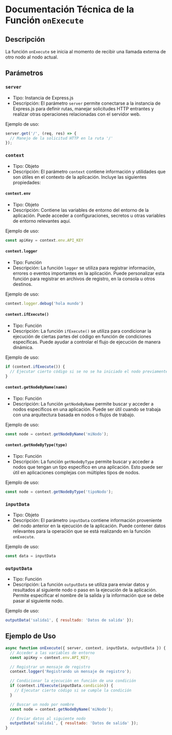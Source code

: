 # Documentación Técnica de la Función `onExecute`

## Descripción
La función `onExecute` se inicia al momento de recibir una llamada externa de otro nodo al nodo actual.

## Parámetros

### `server`
- Tipo: Instancia de Express.js
- Descripción: El parámetro `server` permite conectarse a la instancia de Express.js para definir rutas, manejar solicitudes HTTP entrantes y realizar otras operaciones relacionadas con el servidor web.

Ejemplo de uso:
```javascript
server.get('/', (req, res) => {
  // Manejo de la solicitud HTTP en la ruta '/'
});
```

### `context`
- Tipo: Objeto
- Descripción: El parámetro `context` contiene información y utilidades que son útiles en el contexto de la aplicación. Incluye las siguientes propiedades:

#### `context.env`
- Tipo: Objeto
- Descripción: Contiene las variables de entorno del entorno de la aplicación. Puede acceder a configuraciones, secretos u otras variables de entorno relevantes aquí.

Ejemplo de uso:
```javascript
const apiKey = context.env.API_KEY
```

#### `context.logger`
- Tipo: Función
- Descripción: La función `logger` se utiliza para registrar información, errores o eventos importantes en la aplicación. Puede personalizar esta función para registrar en archivos de registro, en la consola u otros destinos.

Ejemplo de uso:
```javascript
context.logger.debug('hola mundo')
```

#### `context.ifExecute()`
- Tipo: Función
- Descripción: La función `ifExecute()` se utiliza para condicionar la ejecución de ciertas partes del código en función de condiciones específicas. Puede ayudar a controlar el flujo de ejecución de manera dinámica.

Ejemplo de uso:
```javascript
if (context.ifExecute()) {
  // Ejecutar cierto código si se no se ha iniciado el nodo previamente en esta ejecución
}
```

#### `context.getNodeByName(name)`
- Tipo: Función
- Descripción: La función `getNodeByName` permite buscar y acceder a nodos específicos en una aplicación. Puede ser útil cuando se trabaja con una arquitectura basada en nodos o flujos de trabajo.

Ejemplo de uso:
```javascript
const node = context.getNodeByName('miNodo');
```

#### `context.getNodeByType(type)`
- Tipo: Función
- Descripción: La función `getNodeByType` permite buscar y acceder a nodos que tengan un tipo específico en una aplicación. Esto puede ser útil en aplicaciones complejas con múltiples tipos de nodos.

Ejemplo de uso:
```javascript
const node = context.getNodeByType('tipoNodo');
```

### `inputData`
- Tipo: Objeto
- Descripción: El parámetro `inputData` contiene información proveniente del nodo anterior en la ejecución de la aplicación. Puede contener datos relevantes para la operación que se está realizando en la función `onExecute`.

Ejemplo de uso:
```javascript
const data = inputData
```

### `outputData`
- Tipo: Función
- Descripción: La función `outputData` se utiliza para enviar datos y resultados al siguiente nodo o paso en la ejecución de la aplicación. Permite especificar el nombre de la salida y la información que se debe pasar al siguiente nodo.

Ejemplo de uso:
```javascript
outputData('salida1', { resultado: 'Datos de salida' });
```

## Ejemplo de Uso

```javascript
async function onExecute({ server, context, inputData, outputData }) {
  // Acceder a las variables de entorno
  const apiKey = context.env.API_KEY;

  // Registrar un mensaje de registro
  context.logger('Registrando un mensaje de registro');

  // Condicionar la ejecución en función de una condición
  if (context.ifExecute(inputData.condición)) {
    // Ejecutar cierto código si se cumple la condición
  }

  // Buscar un nodo por nombre
  const node = context.getNodeByName('miNodo');

  // Enviar datos al siguiente nodo
  outputData('salida1', { resultado: 'Datos de salida' });
}
